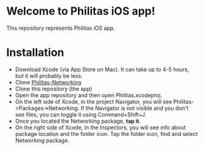 # Welcome to Philitas iOS app!

This repository represents Philitas iOS app. 

# Installation

 - Download Xcode (via App Store on Mac). It can take up to 4-5 hours, but it will probably be less.
 - Clone [Philitas-Networking](https://github.com/ivan-jovanovic1/Philitas-Networking)
 - Clone this repository (the app)
 - Open the app repository and then open Philitas.xcodeproj.
 - On the left side of Xcode, in the project Navigator, you will see Philitas->Packages->Networking. If the Navigator is not visible and you don't see files, you can toggle it using Command+Shift+J.
 - Once you located the Networking package, **tap it**. 
 - On the right side of Xcode, in the Inspectors, you will see info about package location and the folder icon. Tap the folder icon, find and select Networking package. 

